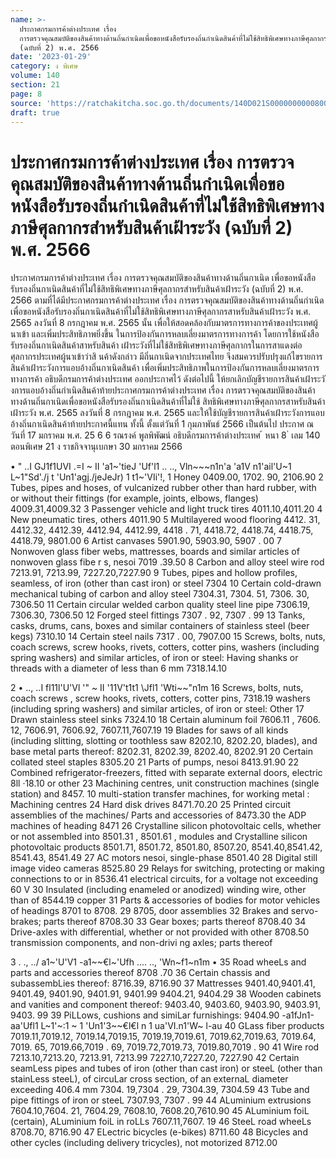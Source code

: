 ```yaml
---
name: >-
  ประกาศกรมการค้าต่างประเทศ เรื่อง
  การตรวจคุณสมบัติของสินค้าทางด้านถิ่นกำเนิดเพื่อขอหนังสือรับรองถิ่นกำเนิดสินค้าที่ไม่ใช้สิทธิพิเศษทางภาษีศุลกากรสำหรับสินค้าเฝ้าระวัง
  (ฉบับที่ 2) พ.ศ. 2566
date: '2023-01-29'
category: ง พิเศษ
volume: 140
section: 21
page: 8
source: 'https://ratchakitcha.soc.go.th/documents/140D021S0000000000800.pdf'
draft: true
---
```


# ประกาศกรมการค้าต่างประเทศ เรื่อง การตรวจคุณสมบัติของสินค้าทางด้านถิ่นกำเนิดเพื่อขอหนังสือรับรองถิ่นกำเนิดสินค้าที่ไม่ใช้สิทธิพิเศษทางภาษีศุลกากรสำหรับสินค้าเฝ้าระวัง (ฉบับที่ 2) พ.ศ. 2566

ประกาศกรมการค้าต่างประเทศ เรื่อง การตรวจคุณสมบัติของสินค้าทางด้านถิ่นกาเนิด เพื่อขอหนังสือรับรองถิ่นกาเนิดสินค้าที่ไม่ใช้สิทธิพิเศษทางภาษีศุลกากรสำหรับสินค้าเฝ้าระวัง (ฉบับที่ 2) พ.ศ. 2566 ตามที่ได้มีประกาศกรมการค้าต่างประเทศ เรื่อง การตรวจคุณสมบัติของสินค้าทางด้านถิ่นกำเนิด เพื่อขอหนังสือรับรองถิ่นกาเนิดสินค้าที่ไม่ใช้สิทธิพิเศษทางภาษีศุลกากรสาหรับสินค้าเฝ้าระวัง พ.ศ. 2565 ลงวันที่ 8 กรกฎาคม พ.ศ. 2565 นั้น เพื่อให้สอดคล้องกับมาตรการทางการค้าของประเทศผู้นาเข้า และเพิ่มประสิทธิภาพยิ่งขึ้น ในการป้องกันการหลบเลี่ยงมาตรการทางการค้า โดยการใช้หนังสือรับรองถิ่นกาเนิดสินค้าสาหรับสินค้า เฝ้าระวังที่ไม่ใช้สิทธิพิเศษทางภาษีศุลกากรในการสาแดงต่อศุลกากรประเทศผู้นาเข้าว่าสิ นค้าดังกล่าว มีถิ่นกาเนิดจากประเทศไทย จึงสมควรปรับปรุงแก้ไขรายการสินค้าเฝ้าระวังการแอบอ้างถิ่นกาเนิดสินค้า เพื่อเพิ่มประสิทธิภาพในการป้องกันการหลบเลี่ยงมาตรการทางการค้า อธิบดีกรมการค้าต่างประเทศ ออกประกาศไว้ ดังต่อไปนี้ ให้ยกเลิกบัญชีรายการสินค้าเฝ้าระวั งการแอบอ้างถิ่นกำเนิดสินค้าท้ายประกาศกรมการค้าต่างประเทศ เรื่อง การตรวจคุณสมบัติของสินค้าทางด้านถิ่นกาเนิดเพื่อขอหนังสือรับรองถิ่นกาเนิดสินค้าที่ไม่ใช้ สิทธิพิเศษทางภาษีศุลกากรสาหรับสินค้าเฝ้าระวัง พ.ศ. 2565 ลงวันที่ 8 กรกฎาคม พ.ศ. 2565 และให้ใช้บัญชีรายการสินค้าเฝ้าระวังการแอบอ้างถิ่นกาเนิดสินค้าท้ายประกาศนี้แทน ทั้งนี้ ตั้งแต่วันที่ 1 กุมภาพันธ์ 2566 เป็นต้นไป ประกาศ ณ วันที่ 17 มกราคม พ.ศ. 25 6 6 รณรงค์ พูลพิพัฒน์ อธิบดีกรมการค้าต่างประเทศ ้ หนา 8 ่ เลม 140 ตอนพิเศษ 21 ง ราชกิจจานุเบกษา 30 มกราคม 2566

• " ..I GJ1f1UVI .=I ~ II 'a1~'tieJ 'Uf'l1 .. .., Vln~~~n1n'a 'a1V n1'ail'U~1 L~1"Sd'./j t 'Un1'agj./jeJeJr) 1 t1~'VIi'!, 1 Honey 0409.00, 1702. 90, 2106.90 2 Tubes, pipes and hoses, of vulcanized rubber other than hard rubber, with or without their fittings (for example, joints, elbows, flanges) 4009.31,4009.32 3 Passenger vehicle and light truck tires 4011.10,4011.20 4 New pneumatic tires, others 4011.90 5 Multilayered wood flooring 4412. 31, 4412.32, 4412.39, 4412.94, 4412.99, 4418 . 71, 4418.72, 4418.74, 4418.75, 4418.79, 9801.00 6 Artist canvases 5901.90, 5903.90, 5907 . 00 7 Nonwoven glass fiber webs, mattresses, boards and similar articles of nonwoven glass fibe r s, nesoi 7019 .39.50 8 Carbon and alloy steel wire rod 7213.91, 7213.99, 7227.20,7227.90 9 Tubes, pipes and hollow profiles, seamless, of iron (other than cast iron) or steel 7304 10 Certain cold-drawn mechanical tubing of carbon and alloy steel 7304.31, 7304. 51, 7306. 30, 7306.50 11 Certain circular welded carbon quality steel line pipe 7306.19, 7306.30, 7306.50 12 Forged steel fittings 7307 . 92, 7307 . 99 13 Tanks, casks, drums, cans, boxes and similar containers of stainless steel (beer kegs) 7310.10 14 Certain steel nails 7317 . 00, 7907.00 15 Screws, bolts, nuts, coach screws, screw hooks, rivets, cotters, cotter pins, washers (including spring washers) and similar articles, of iron or steel: Having shanks or threads with a diameter of less than 6 mm 7318.14.10

2 • .., ..I fl11l'U'Vl '" ~ II '11V't1t1 \Jfl1 'Wti~~"n1m 16 Screws, bolts, nuts, coach screws , screw hooks, rivets, cotters, cotter pins, 7318.19 washers (including spring washers) and similar articles, of iron or steel: Other 17 Drawn stainless steel sinks 7324.10 18 Certain aluminum foil 7606.11 , 7606. 12, 7606.91, 7606.92, 7607.11,7607.19 19 Blades for saws of all kinds (including slitting, slotting or toothless saw 8202.10, 8202.20, blades), and base metal parts thereof: 8202.31, 8202.39, 8202.40, 8202.91 20 Certain collated steel staples 8305.20 21 Parts of pumps, nesoi 8413.91.90 22 Combined refrigerator-freezers, fitted with separate external doors, electric 8ll ·18.10 or other 23 Machining centres, unit construction machines (single station) and 8457. 10 multi-station transfer machines, for working metal : Machining centres 24 Hard disk drives 8471.70.20 25 Printed circuit assemblies of the machines/ Parts and accessories of 8473.30 the ADP machines of heading 8471 26 Crystalline silicon photovoltaic cells, whether or not assembled into 8501.31 , 8501.61 , modules and Crystalline silicon photovoltaic products 8501.71, 8501.72, 8501.80, 8507.20, 8541.40,8541.42, 8541.43, 8541.49 27 AC motors nesoi, single-phase 8501.40 28 Digital still image video cameras 8525.80 29 Relays for switching, protecting or making connections to or in 8536.41 electrical circuits, for a voltage not exceeding 60 V 30 Insulated (including enameled or anodized) winding wire, other than of 8544.19 copper 31 Parts & accessories of bodies for motor vehicles of headings 8701 to 8708. 29 8705, door assemblies 32 Brakes and servo-brakes; parts thereof 8708.30 33 Gear boxes; parts thereof 8708.40 34 Drive-axles with differential, whether or not provided with other 8708.50 transmission components, and non-drivi ng axles; parts thereof

3 . ., ../ a1~'U'V1 -a1~~€l~'Ufh .... .., 'Wn~f1~n1m • 35 Road wheeLs and parts and accessories thereof 8708 .70 36 Certain chassis and subassembLies thereof: 8716.39, 8716.90 37 Mattresses 9401.40,9401.41, 9401.49, 9401.90, 9401.91, 9401.99 9404.21, 9404.29 38 Wooden cabinets and vanities and component thereof: 9403.40, 9403.60, 9403.90, 9403.91, 9403. 99 39 PiLLows, cushions and simiLar furnishings: 9404.90 -a1fJn1-aa'Ufl1 L~1'~:1 ~ 1 'Un1'3~~€l€l n 1 ua'VI.n1'W~ l-au 40 GLass fiber products 7019.11,7019.12, 7019.14,7019.15, 7019.19,7019.61, 7019.62,7019.63, 7019.64, 7019. 65, 7019.66,7019 . 69, 7019.72,7019.73, 7019.80,7019 . 90 41 Wire rod 7213.10,7213.20, 7213.91, 7213.99 7227.10,7227.20, 7227.90 42 Certain seamLess pipes and tubes of iron (other than cast iron) or steeL (other than stainLess steeL), of circuLar cross section, of an externaL diameter exceeding 406.4 mm 7304. 19,7304 . 29, 7304.39, 7304.59 43 Tube and pipe fittings of iron or steeL 7307.93, 7307 . 99 44 ALuminium extrusions 7604.10,7604. 21, 7604.29, 7608.10, 7608.20,7610.90 45 ALuminium foiL (certain), ALuminium foiL in roLLs 7607.11,7607. 19 46 SteeL road wheeLs 8708.70, 8716.90 47 ELectric bicycles (e-bikes) 8711.60 48 Bicycles and other cycles (including delivery tricycles), not motorized 8712.00
